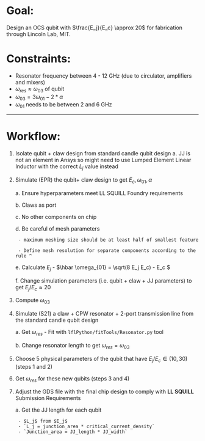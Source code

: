 # Goal:

Design an OCS qubit with $\frac{E_j}{E_c} \approx 20$ for fabrication through Lincoln Lab, MIT.

# Constraints:

- Resonator frequency between 4 -  12 GHz (due to circulator, amplifiers and mixers)
- $\omega_{res} \approx \omega_{03}$ of qubit 
- $\omega_{03} = 3 \omega_{01} - 2 * α$
- $\omega_{01}$ needs to be between 2 and 6 GHz

---

# Workflow:

1) Isolate qubit + claw design from standard candle qubit design
    a. JJ is not an element in Ansys so might need to use Lumped Element Linear Inductor with the correct $L_j$ value instead

2) Simulate (EPR) the qubit+ claw design to get $E_c  , \omega_{01}, \alpha$

    a. Ensure hyperparameters meet LL SQUILL Foundry requirements 

    b. Claws as port

    c. No other components on chip 

    d. Be careful of mesh parameters 

        - maximum meshing size should be at least half of smallest feature

        - Define mesh resolution for separate components according to the rule ^

    e. Calculate $E_j$
        - $\hbar \omega_{01} = \sqrt(8 E_j E_c) - E_c $

    f. Change simulation parameters (i.e. qubit + claw + JJ parameters) to get $E_j/E_c \approx 20$

3) Compute $\omega_{03}$

4) Simulate (S21) a claw + CPW resonator + 2-port transmission line from the standard candle qubit design

    a. Get $\omega_{res}$
        - Fit with `lflPython/fitTools/Resonator.py` tool

    b. Change resonator length to get $\omega_{res} = \omega_{03}$

5) Choose 5 physical parameters of the qubit that have $E_j/E_c \in (10,30)$ (steps 1 and 2)

6) Get $\omega_{res}$ for these new qubits (steps 3 and 4)

7) Adjust the GDS file with the final chip design to comply with **LL SQUILL** Submission Requirements

    a. Get the JJ length for each qubit

        - $L_j$ from $E_j$
        - `L_j = junction_area * critical_current_density`
        - `Junction_area = JJ_length * JJ_width`


